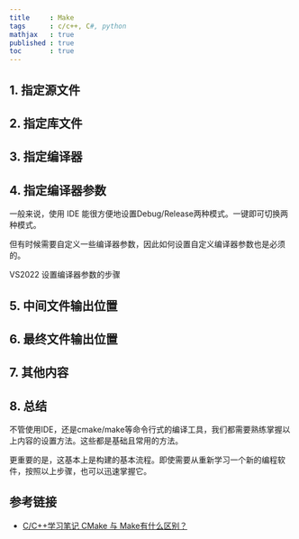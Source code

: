 ```yaml
---
title     : Make 
tags      : c/c++, C#, python
mathjax   : true
published : true
toc       : true
---
```



## 1. 指定源文件

## 2. 指定库文件

## 3. 指定编译器

## 4. 指定编译器参数

一般来说，使用 IDE 能很方便地设置Debug/Release两种模式。一键即可切换两种模式。

但有时候需要自定义一些编译器参数，因此如何设置自定义编译器参数也是必须的。

VS2022 设置编译器参数的步骤




## 5. 中间文件输出位置



## 6. 最终文件输出位置



## 7. 其他内容




## 8. 总结

不管使用IDE，还是cmake/make等命令行式的编译工具，我们都需要熟练掌握以上内容的设置方法。这些都是基础且常用的方法。

更重要的是，这基本上是构建的基本流程。即使需要从重新学习一个新的编程软件，按照以上步骤，也可以迅速掌握它。

## 参考链接

- [C/C++学习笔记 CMake 与 Make有什么区别？](https://blog.csdn.net/bashendixie5/article/details/139563940)
